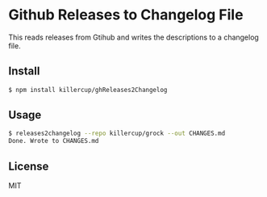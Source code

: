# Github Releases to Changelog File

This reads releases from Gtihub and writes the descriptions to a changelog file.

## Install

```bash
$ npm install killercup/ghReleases2Changelog
```

## Usage

```bash
$ releases2changelog --repo killercup/grock --out CHANGES.md
Done. Wrote to CHANGES.md
```

## License

MIT